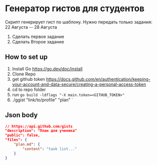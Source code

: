 # Генератор гистов для студентов

Скрипт генерирует гист по шаблону. Нужно передать только задания: 
22 Августа -- 28 Августа
1. Сделать первое задание
2. Сделать Второе задание

## How to set up

1. Install Go https://go.dev/doc/install
2. Clone Repo 
3. get github token https://docs.github.com/en/authentication/keeping-your-account-and-data-secure/creating-a-personal-access-token
4. cd to repo folder
5. run `go build -ldflags "-X main.token=<GITHUB_TOKEN>"`
6. ./ggist "link/to/profile" "plan"
`

## Json body 
```json
// https://api.github.com/gists
"description": "План для ученика"
"public": false,
"files": {
    "plan.md": {
        "content": "task list..."
    }
}
```
